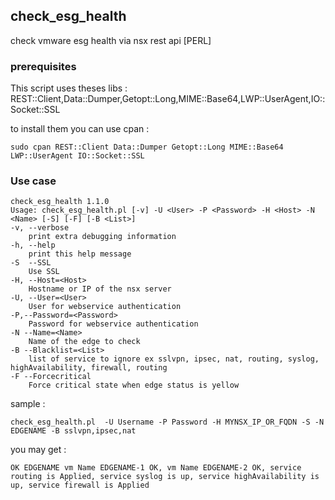 ## check_esg_health

check vmware esg health via nsx rest api [PERL]

### prerequisites

This script uses theses libs : REST::Client,Data::Dumper,Getopt::Long,MIME::Base64,LWP::UserAgent,IO::Socket::SSL 

to install them you can use cpan :

```
sudo cpan REST::Client Data::Dumper Getopt::Long MIME::Base64 LWP::UserAgent IO::Socket::SSL
```

### Use case

```Shell
check_esg_health 1.1.0
Usage: check_esg_health.pl [-v] -U <User> -P <Password> -H <Host> -N <Name> [-S] [-F] [-B <List>]
-v, --verbose
    print extra debugging information
-h, --help
    print this help message
-S  --SSL
    Use SSL
-H, --Host=<Host>
    Hostname or IP of the nsx server
-U, --User=<User>
    User for webservice authentication
-P,--Password=<Password>
    Password for webservice authentication
-N --Name=<Name>
    Name of the edge to check
-B --Blacklist=<List>
    list of service to ignore ex sslvpn, ipsec, nat, routing, syslog, highAvailability, firewall, routing
-F --Forcecritical
    Force critical state when edge status is yellow
```

sample :

```Shell
check_esg_health.pl  -U Username -P Password -H MYNSX_IP_OR_FQDN -S -N EDGENAME -B sslvpn,ipsec,nat
```

you may get :

```Shell
OK EDGENAME vm Name EDGENAME-1 OK, vm Name EDGENAME-2 OK, service routing is Applied, service syslog is up, service highAvailability is up, service firewall is Applied
```

